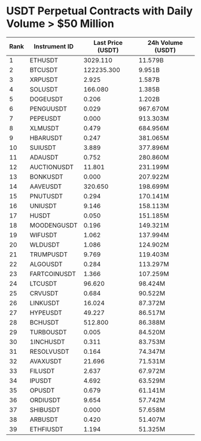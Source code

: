 # USDT Perpetual Contracts with Daily Volume > $50 Million

| Rank | Instrument ID | Last Price (USDT) | 24h Volume (USDT) |
|------|---------------|-------------------|-------------------|
| 1 | ETHUSDT | 3029.110 | 11.579B |
| 2 | BTCUSDT | 122235.300 | 9.951B |
| 3 | XRPUSDT | 2.925 | 1.587B |
| 4 | SOLUSDT | 166.080 | 1.385B |
| 5 | DOGEUSDT | 0.206 | 1.202B |
| 6 | PENGUUSDT | 0.029 | 967.670M |
| 7 | PEPEUSDT | 0.000 | 913.303M |
| 8 | XLMUSDT | 0.479 | 684.956M |
| 9 | HBARUSDT | 0.247 | 381.065M |
| 10 | SUIUSDT | 3.889 | 377.896M |
| 11 | ADAUSDT | 0.752 | 280.860M |
| 12 | AUCTIONUSDT | 11.801 | 231.199M |
| 13 | BONKUSDT | 0.000 | 207.922M |
| 14 | AAVEUSDT | 320.650 | 198.699M |
| 15 | PNUTUSDT | 0.294 | 170.141M |
| 16 | UNIUSDT | 9.146 | 158.113M |
| 17 | HUSDT | 0.050 | 151.185M |
| 18 | MOODENGUSDT | 0.196 | 149.321M |
| 19 | WIFUSDT | 1.062 | 137.994M |
| 20 | WLDUSDT | 1.086 | 124.902M |
| 21 | TRUMPUSDT | 9.769 | 119.403M |
| 22 | ALGOUSDT | 0.284 | 113.297M |
| 23 | FARTCOINUSDT | 1.366 | 107.259M |
| 24 | LTCUSDT | 96.620 | 98.424M |
| 25 | CRVUSDT | 0.684 | 90.522M |
| 26 | LINKUSDT | 16.024 | 87.372M |
| 27 | HYPEUSDT | 49.227 | 86.517M |
| 28 | BCHUSDT | 512.800 | 86.388M |
| 29 | TURBOUSDT | 0.005 | 84.520M |
| 30 | 1INCHUSDT | 0.311 | 83.753M |
| 31 | RESOLVUSDT | 0.164 | 74.347M |
| 32 | AVAXUSDT | 21.696 | 71.531M |
| 33 | FILUSDT | 2.637 | 67.972M |
| 34 | IPUSDT | 4.692 | 63.529M |
| 35 | OPUSDT | 0.679 | 61.141M |
| 36 | ORDIUSDT | 9.654 | 57.742M |
| 37 | SHIBUSDT | 0.000 | 57.658M |
| 38 | ARBUSDT | 0.420 | 51.407M |
| 39 | ETHFIUSDT | 1.194 | 51.325M |
